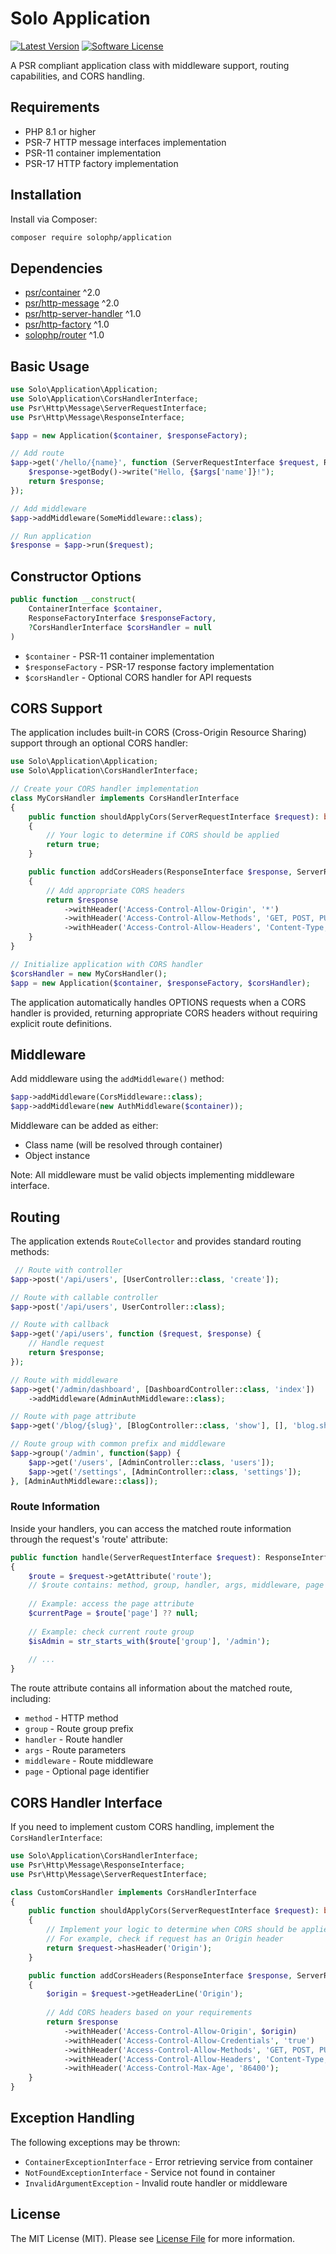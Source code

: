 # Solo Application

[![Latest Version](https://img.shields.io/badge/version-1.3.0-blue.svg)](https://github.com/solophp/application/releases)
[![Software License](https://img.shields.io/badge/license-MIT-brightgreen.svg)](LICENSE)

A PSR compliant application class with middleware support, routing capabilities, and CORS handling.

## Requirements

- PHP 8.1 or higher
- PSR-7 HTTP message interfaces implementation
- PSR-11 container implementation
- PSR-17 HTTP factory implementation

## Installation

Install via Composer:

```bash
composer require solophp/application
```

## Dependencies

- [psr/container](https://github.com/php-fig/container) ^2.0
- [psr/http-message](https://github.com/php-fig/http-message) ^2.0
- [psr/http-server-handler](https://github.com/php-fig/http-server-handler) ^1.0
- [psr/http-factory](https://github.com/php-fig/http-factory) ^1.0
- [solophp/router](https://github.com/solophp/router) ^1.0

## Basic Usage

```php
use Solo\Application\Application;
use Solo\Application\CorsHandlerInterface;
use Psr\Http\Message\ServerRequestInterface;
use Psr\Http\Message\ResponseInterface;

$app = new Application($container, $responseFactory);

// Add route
$app->get('/hello/{name}', function (ServerRequestInterface $request, ResponseInterface $response, array $args) {
    $response->getBody()->write("Hello, {$args['name']}!");
    return $response;
});

// Add middleware
$app->addMiddleware(SomeMiddleware::class);

// Run application
$response = $app->run($request);
```

## Constructor Options

```php
public function __construct(
    ContainerInterface $container,
    ResponseFactoryInterface $responseFactory,
    ?CorsHandlerInterface $corsHandler = null
)
```

- `$container` - PSR-11 container implementation
- `$responseFactory` - PSR-17 response factory implementation
- `$corsHandler` - Optional CORS handler for API requests

## CORS Support

The application includes built-in CORS (Cross-Origin Resource Sharing) support through an optional CORS handler:

```php
use Solo\Application\Application;
use Solo\Application\CorsHandlerInterface;

// Create your CORS handler implementation
class MyCorsHandler implements CorsHandlerInterface
{
    public function shouldApplyCors(ServerRequestInterface $request): bool
    {
        // Your logic to determine if CORS should be applied
        return true;
    }

    public function addCorsHeaders(ResponseInterface $response, ServerRequestInterface $request): ResponseInterface
    {
        // Add appropriate CORS headers
        return $response
            ->withHeader('Access-Control-Allow-Origin', '*')
            ->withHeader('Access-Control-Allow-Methods', 'GET, POST, PUT, DELETE, OPTIONS')
            ->withHeader('Access-Control-Allow-Headers', 'Content-Type, Authorization');
    }
}

// Initialize application with CORS handler
$corsHandler = new MyCorsHandler();
$app = new Application($container, $responseFactory, $corsHandler);
```

The application automatically handles OPTIONS requests when a CORS handler is provided, returning appropriate CORS headers without requiring explicit route definitions.

## Middleware

Add middleware using the `addMiddleware()` method:

```php
$app->addMiddleware(CorsMiddleware::class);
$app->addMiddleware(new AuthMiddleware($container));
```

Middleware can be added as either:
- Class name (will be resolved through container)
- Object instance

Note: All middleware must be valid objects implementing middleware interface.

## Routing

The application extends `RouteCollector` and provides standard routing methods:

```php
 // Route with controller
$app->post('/api/users', [UserController::class, 'create']);

// Route with callable controller
$app->post('/api/users', UserController::class);

// Route with callback
$app->get('/api/users', function ($request, $response) {
    // Handle request
    return $response;
});

// Route with middleware
$app->get('/admin/dashboard', [DashboardController::class, 'index'])
    ->addMiddleware(AdminAuthMiddleware::class);

// Route with page attribute
$app->get('/blog/{slug}', [BlogController::class, 'show'], [], 'blog.show');

// Route group with common prefix and middleware
$app->group('/admin', function($app) {
    $app->get('/users', [AdminController::class, 'users']);
    $app->get('/settings', [AdminController::class, 'settings']);
}, [AdminAuthMiddleware::class]);
```

### Route Information

Inside your handlers, you can access the matched route information through the request's 'route' attribute:

```php
public function handle(ServerRequestInterface $request): ResponseInterface 
{
    $route = $request->getAttribute('route');
    // $route contains: method, group, handler, args, middleware, page
    
    // Example: access the page attribute
    $currentPage = $route['page'] ?? null;
    
    // Example: check current route group
    $isAdmin = str_starts_with($route['group'], '/admin');
    
    // ...
}
```

The route attribute contains all information about the matched route, including:
- `method` - HTTP method
- `group` - Route group prefix
- `handler` - Route handler
- `args` - Route parameters
- `middleware` - Route middleware
- `page` - Optional page identifier

## CORS Handler Interface

If you need to implement custom CORS handling, implement the `CorsHandlerInterface`:

```php
use Solo\Application\CorsHandlerInterface;
use Psr\Http\Message\ResponseInterface;
use Psr\Http\Message\ServerRequestInterface;

class CustomCorsHandler implements CorsHandlerInterface
{
    public function shouldApplyCors(ServerRequestInterface $request): bool
    {
        // Implement your logic to determine when CORS should be applied
        // For example, check if request has an Origin header
        return $request->hasHeader('Origin');
    }

    public function addCorsHeaders(ResponseInterface $response, ServerRequestInterface $request): ResponseInterface
    {
        $origin = $request->getHeaderLine('Origin');
        
        // Add CORS headers based on your requirements
        return $response
            ->withHeader('Access-Control-Allow-Origin', $origin)
            ->withHeader('Access-Control-Allow-Credentials', 'true')
            ->withHeader('Access-Control-Allow-Methods', 'GET, POST, PUT, DELETE, OPTIONS')
            ->withHeader('Access-Control-Allow-Headers', 'Content-Type, Authorization, X-Requested-With')
            ->withHeader('Access-Control-Max-Age', '86400');
    }
}
```

## Exception Handling

The following exceptions may be thrown:

- `ContainerExceptionInterface` - Error retrieving service from container
- `NotFoundExceptionInterface` - Service not found in container
- `InvalidArgumentException` - Invalid route handler or middleware

## License

The MIT License (MIT). Please see [License File](LICENSE) for more information.